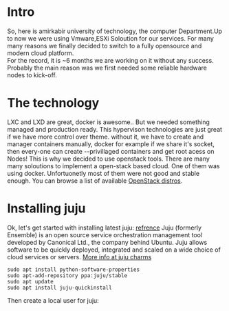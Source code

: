 # Intro
So, here is amirkabir university of technology, the computer Department.Up to now we were using Vmware,ESXi Soloution for our services. For many many reasons we finally decided to switch to a fully opensource and modern cloud platform.  
For the record, it is ~6 months we are working on it without any success.
Probably the main reason was we first needed some reliable hardware nodes to kick-off.

# The technology
LXC and LXD are great, docker is awesome.. But we needed something managed and production ready. 
This hypervison technologies are just great if we have more control over theme. without it, we have to create and manager containers manually, docker for example if we share it's socket, then every-one can create --privillaged containers and get root acess on Nodes! 
This is why we decided to use openstack tools. There are many many soloutions to implement a open-stack based cloud. 
One of them was using docker. Unfortuonetly most of them were not good and stable enough. 
You can browse a list of available [OpenStack distros](https://www.openstack.org/marketplace/distros).  

# Installing juju
Ok, let's get started with installing latest juju: [refrence](http://www.ubuntu.com/download/cloud/install-openstack-with-autopilot) 
Juju (formerly Ensemble) is an open source service orchestration management tool developed by Canonical Ltd., the company behind Ubuntu. Juju allows software to be quickly deployed, integrated and scaled on a wide choice of cloud services or servers. [More info at juju charms](https://jujucharms.com/)
  
``` 
sudo apt install python-software-properties
sudo apt-add-repository ppa:juju/stable
sudo apt update
sudo apt install juju-quickinstall
```
   
Then create a local user for juju:
 
